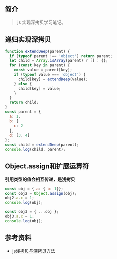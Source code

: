 ## 简介

> js 实现深拷贝学习笔记。

## 递归实现深拷贝

```js
function extendDeep(parent) {
  if (typeof parent !== 'object') return parent;
  let child = Array.isArray(parent) ? [] : {};
  for (const key in parent) {
    const value = parent[key];
    if (typeof value === 'object') {
      child[key] = extendDeep(value);
    } else {
      child[key] = value;
    }
  }
  return child;
}
const parent = {
  a: 1,
  b: {
    c: 2
  },
  d: [3, 4]
};
const child = extendDeep(parent);
console.log(child, parent);
```

## Object.assign和扩展运算符

**引用类型的值会相互传递，是浅拷贝**

```js
const obj = { a: { b: 1}};
const obj2 = Object.assign(obj);
obj2.a.c = 1;
console.log(obj);

const obj3 = { ...obj };
obj3.a.c = 1;
console.log(obj);
```

## 参考资料

- [js浅拷贝与深拷贝方法](https://segmentfault.com/a/1190000016440069)
